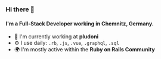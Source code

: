### Hi there 👋

#### I'm a Full-Stack Developer working in Chemnitz, Germany.

- 🏢 I'm currently working at **pludoni**
- ⚙️ I use daily: `.rb`, `.js`, `.vue`, `.graphql`, `.sql`
- 🌍 I'm mostly active within the **Ruby on Rails Community**
